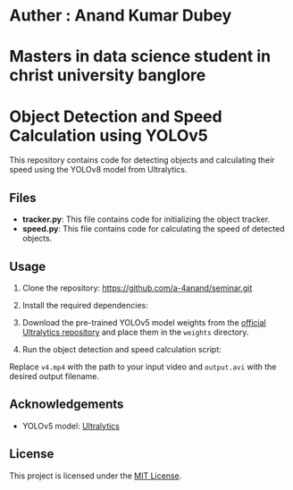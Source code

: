 # Auther : Anand Kumar Dubey
# Masters in data science student in christ university banglore

# Object Detection and Speed Calculation using YOLOv5

This repository contains code for detecting objects and calculating their speed using the YOLOv8 model from Ultralytics.

## Files

- **tracker.py**: This file contains code for initializing the object tracker.
- **speed.py**: This file contains code for calculating the speed of detected objects.

## Usage

1. Clone the repository:
   https://github.com/a-4anand/seminar.git


2. Install the required dependencies:


3. Download the pre-trained YOLOv5 model weights from the [official Ultralytics repository](https://github.com/ultralytics/yolov5) and place them in the `weights` directory.

4. Run the object detection and speed calculation script:


Replace `v4.mp4` with the path to your input video and `output.avi` with the desired output filename.

## Acknowledgements

- YOLOv5 model: [Ultralytics](https://github.com/ultralytics/yolov5)

## License

This project is licensed under the [MIT License](LICENSE).

   

